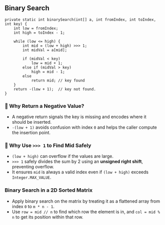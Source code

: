 ## Binary Search

```
private static int binarySearch(int[] a, int fromIndex, int toIndex, int key) {
    int low = fromIndex;
    int high = toIndex - 1;

    while (low <= high) {
        int mid = (low + high) >>> 1;
        int midVal = a[mid];

        if (midVal < key)
            low = mid + 1;
        else if (midVal > key)
            high = mid - 1;
        else
            return mid; // key found
    }
    return -(low + 1);  // key not found.
}
```

### 🔹 Why Return a Negative Value?

- A negative return signals the key is missing and encodes where it should be inserted.  
- `-(low + 1)` avoids confusion with index `0` and helps the caller compute the insertion point.
  

### 🔹 Why Use `>>> 1` to Find Mid Safely

- `(low + high)` can overflow if the values are large.  
- `>>> 1` safely divides the sum by 2 using an **unsigned right shift**, preventing overflow.  
- It ensures `mid` is always a valid index even if `(low + high)` exceeds `Integer.MAX_VALUE`.
  

### Binary Search in a 2D Sorted Matrix

- Apply binary search on the matrix by treating it as a flattened array from index `0` to `m * n - 1`.  
- Use `row = mid // n` to find which row the element is in, and `col = mid % n` to get its position within that row.
  
